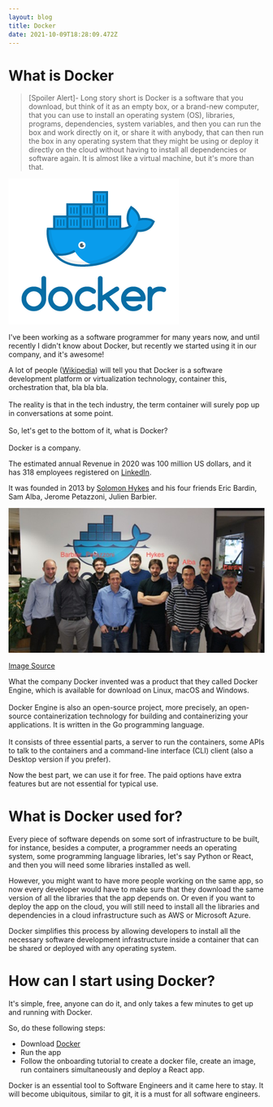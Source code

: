 ```yaml
---
layout: blog
title: Docker
date: 2021-10-09T18:28:09.472Z
---
```

# What is Docker

> \[Spoiler Alert]- Long story short is Docker is a software that you download, but think of it as an empty box, or a brand-new computer, that you can use to install an operating system (OS), libraries, programs, dependencies, system variables, and then you can run the box and work directly on it, or share it with anybody, that can then run the box in any operating system that they might be using or deploy it directly on the cloud without having to install all dependencies or software again. It is almost like a virtual machine, but it's more than that.  

![doker logo with blue whale loading containers on top as if it was a big ship.](./docker_facebook_share.png "Docker logo")

I've been working as a software programmer for many years now, and until recently I didn't know about Docker, but recently we started using it in our company, and it's awesome!

A lot of people ([Wikipedia](https://en.wikipedia.org/wiki/Docker_(software))) will tell you that Docker is a software development platform or virtualization technology, container this, orchestration that, bla bla bla. \
\
The reality is that in the tech industry, the term container will surely pop up in conversations at some point.\
\
So, let's get to the bottom of it, what is Docker?\
\
Docker is a company. 

The estimated annual Revenue in 2020 was 100 million US dollars, and it has 318 employees registered on [LinkedIn](https://www.linkedin.com/company/docker/about/). 

It was founded in 2013 by [Solomon Hykes](https://twitter.com/solomonstre) and his four friends Eric Bardin, Sam Alba, Jerome Petazzoni, Julien Barbier.

![Docker founder image](./frencheweb_docker-550x311.jpeg "Docker founders image")

[Image Source](https://www.frenchweb.fr/cloud-open-source-docker-fonde-par-le-francais-solomon-hykes-leve-15-millions-de-dollars/138977)

What the company Docker invented was a product that they called Docker Engine, which is available for download on Linux, macOS and Windows. \
\
Docker Engine is also an open-source project, more precisely, an open-source containerization technology for building and containerizing your applications. It is written in the Go programming language. \
\
It consists of three essential parts, a server to run the containers, some APIs to talk to the containers and a command-line interface (CLI) client (also a Desktop version if you prefer).

Now the best part, we can use it for free. The paid options have extra features but are not essential for typical use. 

# What is Docker used for?

Every piece of software depends on some sort of infrastructure to be built, for instance, besides a computer, a programmer needs an operating system, some programming language libraries, let's say Python or React, and then you will need some libraries installed as well. 

However, you might want to have more people working on the same app, so now every developer would have to make sure that they download the same version of all the libraries that the app depends on. Or even if you want to deploy the app on the cloud, you will still need to install all the libraries and dependencies in a cloud infrastructure such as AWS or Microsoft Azure.

Docker simplifies this process by allowing developers to install all the necessary software development infrastructure inside a container that can be shared or deployed with any operating system. 

# How can I start using Docker?

It's simple, free, anyone can do it, and only takes a few minutes to get up and running with Docker. 

So, do these following steps:

* Download [Docker](https://docs.docker.com/engine/install)
* Run the app
* Follow the onboarding tutorial to create a docker file, create an image, run containers simultaneously and deploy a React app. 

Docker is an essential tool to Software Engineers and it came here to stay. It will become ubiquitous, similar to git, it is a must for all software engineers.